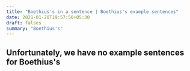 ```yaml
---
title: "Boethius's in a sentence | Boethius's example sentences"
date: 2021-01-20T19:57:50+05:30
draft: falses
summary: "Boethius's"
---
```

## Unfortunately, we have no example sentences for Boethius's                 
